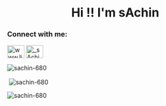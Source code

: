 <h1 align="center">Hi !! I'm sAchin</h1>

<h3 align="left">Connect with me:</h3>
<p align="left">
<a href="https://linkedin.com/in/www.linkedin/sachinindwar" target="blank"><img align="center" src="https://raw.githubusercontent.com/rahuldkjain/github-profile-readme-generator/master/src/images/icons/Social/linked-in-alt.svg" alt="www.linkedin/sachinindwar" height="30" width="40" /></a>
<a href="https://x.com/_sAchin63" target="blank"><img align="center" src="https://raw.githubusercontent.com/rahuldkjain/github-profile-readme-generator/master/src/images/icons/Social/twitter.svg" alt="_sAchin63" height="30" width="40" /></a>
</p>

<p><img align="center" src="https://github-readme-stats.vercel.app/api/top-langs?username=sachin-680&show_icons=true&locale=en&layout=compact" alt="sachin-680" /></p>

<p>&nbsp;<img align="center" src="https://github-readme-stats.vercel.app/api?username=sachin-680&show_icons=true&locale=en" alt="sachin-680" /></p>

<p><img align="center" src="https://github-readme-streak-stats.herokuapp.com/?user=sachin-680&" alt="sachin-680" /></p>
